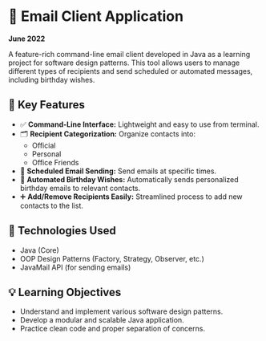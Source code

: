 # 📧 Email Client Application

**June 2022**

A feature-rich command-line email client developed in Java as a learning project for software design patterns. This tool allows users to manage different types of recipients and send scheduled or automated messages, including birthday wishes.

## 🎯 Key Features

- ✅ **Command-Line Interface:** Lightweight and easy to use from terminal.
- 🗂️ **Recipient Categorization:** Organize contacts into:
  - Official
  - Personal
  - Office Friends
- 📅 **Scheduled Email Sending:** Send emails at specific times.
- 🎉 **Automated Birthday Wishes:** Automatically sends personalized birthday emails to relevant contacts.
- ➕ **Add/Remove Recipients Easily:** Streamlined process to add new contacts to the list.

## 🚀 Technologies Used

- Java (Core)
- OOP Design Patterns (Factory, Strategy, Observer, etc.)
- JavaMail API (for sending emails)

## 💡 Learning Objectives

- Understand and implement various software design patterns.
- Develop a modular and scalable Java application.
- Practice clean code and proper separation of concerns.


